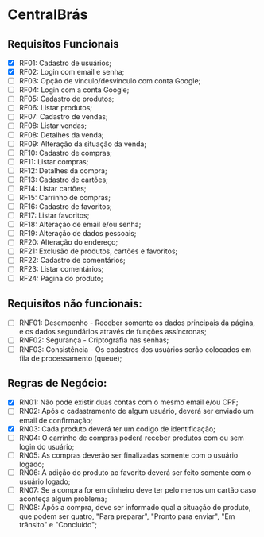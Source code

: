# CentralBrás

## Requisitos Funcionais

- [x] RF01: Cadastro de usuários;
- [x] RF02: Login com email e senha;
- [ ] RF03: Opção de vinculo/desvinculo com conta Google;
- [ ] RF04: Login com a conta Google;
- [ ] RF05: Cadastro de produtos;
- [ ] RF06: Listar produtos;
- [ ] RF07: Cadastro de vendas;
- [ ] RF08: Listar vendas;
- [ ] RF08: Detalhes da venda;
- [ ] RF09: Alteração da situação da venda;
- [ ] RF10: Cadastro de compras;
- [ ] RF11: Listar compras;
- [ ] RF12: Detalhes da compra;
- [ ] RF13: Cadastro de cartões;
- [ ] RF14: Listar cartões;
- [ ] RF15: Carrinho de compras;
- [ ] RF16: Cadastro de favoritos;
- [ ] RF17: Listar favoritos;
- [ ] RF18: Alteração de email e/ou senha;
- [ ] RF19: Alteração de dados pessoais;
- [ ] RF20: Alteração do endereço;
- [ ] RF21: Exclusão de produtos, cartões e favoritos;
- [ ] RF22: Cadastro de comentários;
- [ ] RF23: Listar comentários;
- [ ] RF24: Página do produto;

## Requisitos não funcionais:

- [ ] RNF01: Desempenho - Receber somente os dados principais da página, e os dados segundários através de funções assíncronas;
- [ ] RNF02: Segurança - Criptografia nas senhas;
- [ ] RNF03: Consistência - Os cadastros dos usuários serão colocados em fila de processamento (queue);

## Regras de Negócio:

- [x] RN01: Não pode existir duas contas com o mesmo email e/ou CPF;
- [ ] RN02: Após o cadastramento de algum usuário, deverá ser enviado um email de confirmação;
- [x] RN03: Cada produto deverá ter um codigo de identificação;
- [ ] RN04: O carrinho de compras poderá receber produtos com ou sem login do usuário;
- [ ] RN05: As compras deverão ser finalizadas somente com o usuário logado;
- [ ] RN06: A adição do produto ao favorito deverá ser feito somente com o usuário logado;
- [ ] RN07: Se a compra for em dinheiro deve ter pelo menos um cartão caso aconteça algum problema;
- [ ] RN08: Após a compra, deve ser informado qual a situação do produto, que podem ser quatro, "Para preparar", "Pronto para enviar", "Em trânsito" e "Concluído";
